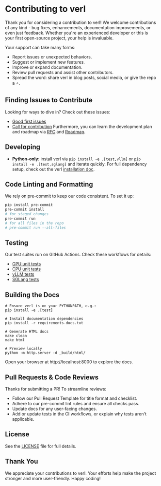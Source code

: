 # Contributing to verl

Thank you for considering a contribution to verl! We welcome contributions of any kind - bug fixes, enhancements, documentation improvements, or even just feedback. Whether you're an experienced developer or this is your first open-source project, your help is invaluable.

Your support can take many forms:
- Report issues or unexpected behaviors.
- Suggest or implement new features.
- Improve or expand documentation.
- Review pull requests and assist other contributors.
- Spread the word: share verl in blog posts, social media, or give the repo a ⭐.

## Finding Issues to Contribute

Looking for ways to dive in? Check out these issues:
- [Good first issues](https://github.com/volcengine/verl/issues?q=is%3Aissue%20state%3Aopen%20label%3A%22good%20first%20issue%22)
- [Call for contribution](https://github.com/volcengine/verl/issues?q=is%3Aissue%20state%3Aopen%20label%3A%22call%20for%20contribution%22)
Furthermore, you can learn the development plan and roadmap via [RFC](https://github.com/volcengine/verl/issues?q=is%3Aissue%20state%3Aopen%20label%3ARFC) and [Roadmap](https://github.com/volcengine/verl/issues?q=state%3Aopen%20label%3A%22roadmap%22).


## Developing

- **Python-only**: install verl via `pip install -e .[test,vllm]` or `pip install -e .[test,sglang]` and iterate quickly. For full dependency setup, check out the verl [installation doc](https://verl.readthedocs.io/en/latest/start/install.html).

## Code Linting and Formatting

We rely on pre-commit to keep our code consistent. To set it up:

```bash
pip install pre-commit
pre-commit install
# for staged changes
pre-commit run
# for all files in the repo
# pre-commit run --all-files
```

## Testing

Our test suites run on GitHub Actions. Check these workflows for details:
- [GPU unit tests](https://github.com/volcengine/verl/blob/main/.github/workflows/gpu_unit_tests.yml)
- [CPU unit tests](https://github.com/volcengine/verl/blob/main/.github/workflows/cpu_unit_tests.yml)
- [vLLM tests](https://github.com/volcengine/verl/blob/main/.github/workflows/vllm.yml)
- [SGLang tests](https://github.com/volcengine/verl/blob/main/.github/workflows/sgl.yml)

## Building the Docs
```
# Ensure verl is on your PYTHONPATH, e.g.:
pip install -e .[test]

# Install documentation dependencies
pip install -r requirements-docs.txt

# Generate HTML docs
make clean
make html

# Preview locally
python -m http.server -d _build/html/
```
Open your browser at http://localhost:8000 to explore the docs.

## Pull Requests & Code Reviews

Thanks for submitting a PR! To streamline reviews:
- Follow our Pull Request Template for title format and checklist.
- Adhere to our pre-commit lint rules and ensure all checks pass.
- Update docs for any user-facing changes.
- Add or update tests in the CI workflows, or explain why tests aren't applicable.

## License

See the [LICENSE](https://github.com/volcengine/verl/blob/main/LICENSE) file for full details.

## Thank You

We appreciate your contributions to verl. Your efforts help make the project stronger and more user-friendly. Happy coding!

